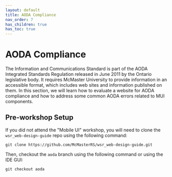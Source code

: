 ```yaml
---
layout: default
title: AODA Compliance
nav_order: 7
has_children: true
has_toc: true
---
```


# AODA Compliance

The Information and Communications Standard is part of the AODA Integrated Standards Regulation released in June 2011 by the Ontario legislative body. It requires McMaster University to provide information in an accessible format, which includes web sites and information published on them. In this section, we will learn how to evaluate a website for AODA compliance and how to address some common AODA errors related to MUI components.

## Pre-workshop Setup

If you did not attend the "Mobile UI" workshop, you will need to clone the `wsr_web-design-guide` repo using the following command:
```
git clone https://github.com/McMasterRS/wsr_web-design-guide.git
```

Then, checkout the `aoda` branch using the following command or using the IDE GUI:
```
git checkout aoda
```

